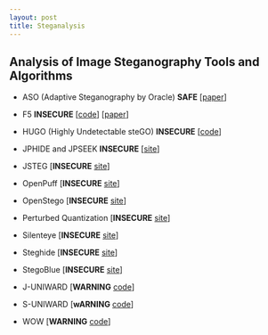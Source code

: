 ```yaml
---
layout: post
title: Steganalysis
---
```


## Analysis of Image Steganography Tools and Algorithms

- ASO (Adaptive Steganography by Oracle) **SAFE** 
[[paper](http://hal-lirmm.ccsd.cnrs.fr/lirmm-00838993/file/ASO_soumis.pdf)]

- F5 **INSECURE** 
[[code](http://code.google.com/p/f5-steganography/)]
[[paper](http://f5-steganography.googlecode.com/files/F5%20Steganography.pdf)]

- HUGO (Highly Undetectable steGO) **INSECURE** 
[[code](http://dde.binghamton.edu/download/stego_algorithms/download/HUGO_bounding_linux_make_v10.tar.gz)]

- JPHIDE and JPSEEK **INSECURE** 
[[site](http://linux01.gwdg.de/~alatham/stego.html)]

- JSTEG
[**INSECURE** [site](http://zooid.org/~paul/crypto/jsteg/)]

- OpenPuff
[**INSECURE** [site](http://embeddedsw.net/OpenPuff_Steganography_Home.html)]

- OpenStego
[**INSECURE** [site](http://www.openstego.info/)]

- Perturbed Quantization
[**INSECURE** [site](http://dde.binghamton.edu/download/pq/)]

- Silenteye
[**INSECURE** [site](http://www.silenteye.org/)]

- Steghide
[**INSECURE** [site](http://steghide.sourceforge.net/)]

- StegoBlue
[**INSECURE** [site](https://github.com/oni49/stegoBlue)]

- J-UNIWARD
[**WARNING** [code](http://dde.binghamton.edu/download/stego_algorithms/download/J-UNIWARD_linux_make_v11.tar.gz)]

- S-UNIWARD
[**wARNING** [code](http://dde.binghamton.edu/download/stego_algorithms/download/S-UNIWARD_linux_make_v10.tar.gz)]

- WOW
[**WARNING** [code](http://dde.binghamton.edu/download/stego_algorithms/download/WOW_linux_make_v10.tar.gz)]




